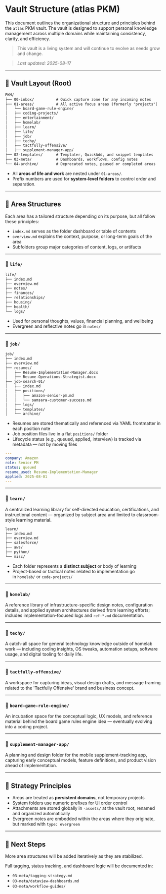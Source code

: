 # Vault Structure (atlas PKM)


This document outlines the organizational structure and principles behind the `atlas` PKM vault. The vault is designed to support personal knowledge management across multiple domains while maintaining consistency, clarity, and efficiency.

> This vault is a living system and will continue to evolve as needs grow and change.

>*Last updated: 2025-08-17*


---

## 🧱 Vault Layout (Root)

```markdown
PKM/
├── 00-inbox/          # Quick capture zone for any incoming notes
├── 01-areas/          # All active focus areas (formerly "projects")
│   └── board-game-rule-engine/
│   ├── coding-projects/
│   ├── entertainment/
│   ├── homelab/
│   ├── learn/
│   ├── life/
│   ├── job/
│   ├── techy/
│   ├── tactfully-offensive/
│   ├── supplement-manager-app/
├── 02-templates/      # Templater, QuickAdd, and snippet templates
├── 03-meta/           # Dashboards, workflows, config notes
└── 04-archive/        # Deprecated notes, paused or completed areas
```

- All **areas of life and work** are nested under `01-areas/`. 
- Prefix numbers are used for **system-level folders** to control order and separation.

---

## 📁 Area Structures

Each area has a tailored structure depending on its purpose, but all follow these principles:

- `index.md` serves as the folder dashboard or table of contents
- `overview.md` explains the context, purpose, or long-term goals of the area
- Subfolders group major categories of content, logs, or artifacts

---

### 🔹 `life/`

```markdown
life/
├── index.md
├── overview.md
├── notes/
├── finances/
├── relationships/
├── housing/
├── health/
└── logs/
```

- Used for personal thoughts, values, financial planning, and wellbeing
- Evergreen and reflective notes go in `notes/`

---

### 🔹 `job/`

```markdown
job/
├── index.md
├── overview.md
├── resumes/
│   ├── Resume-Implementation-Manager.docx
│   ├── Resume-Operations-Strategist.docx
├── job-search-01/
│   ├── index.md
│   ├── positions/
│   │   ├── amazon-senior-pm.md
│   │   └── samsara-customer-success.md
│   ├── logs/
│   ├── templates/
│   └── archive/
```

- Resumes are stored thematically and referenced via YAML frontmatter in each position note
- Job position files live in a flat `positions/` folder
- Lifecycle status (e.g., queued, applied, interview) is tracked via metadata — not by moving files

```yaml
---
company: Amazon
role: Senior PM
status: queued
resume_used: Resume-Implementation-Manager
applied: 2025-08-01
---
```

---

### 🔹 `learn/`

A centralized learning library for self-directed education, certifications, and instructional content — organized by subject area and limited to classroom-style learning material.

```markdown
learn/
├── index.md
├── overview.md
├── salesforce/
├── aws/
├── python/
└── misc/
```

- Each folder represents a **distinct subject** or body of learning
- Project-based or tactical notes related to implementation go in `homelab/` or `code-projects/`

---

### 🔹 `homelab/`

A reference library of infrastructure-specific design notes, configuration details, and applied system architectures derived from learning efforts; includes implementation-focused logs and `ref-*.md` documentation.

---

### 🔹 `techy/`

A catch-all space for general technology knowledge outside of homelab work — including coding insights, OS tweaks, automation setups, software usage, and digital tooling for daily life.

---

### 🔹 `tactfully-offensive/`

A workspace for capturing ideas, visual design drafts, and message framing related to the 'Tactfully Offensive' brand and business concept.

---

### 🔹 `board-game-rule-engine/`

An incubation space for the conceptual logic, UX models, and reference material behind the board game rules engine idea — eventually evolving into a coding project.

---

### 🔹 `supplement-manager-app/`

A planning and design folder for the mobile supplement-tracking app, capturing early conceptual models, feature definitions, and product vision ahead of implementation.

---

## 🔧 Strategy Principles

- Areas are treated as **persistent domains**, not temporary projects
- System folders use numeric prefixes for UI order control
- Attachments are stored globally in `-assets/` at the vault root, renamed and organized automatically
- Evergreen notes are embedded within the areas where they originate, but marked with `type: evergreen`

---

## 📍 Next Steps

More area structures will be added iteratively as they are stabilized.

Full tagging, status tracking, and dashboard logic will be documented in:
- `03-meta/tagging-strategy.md`
- `03-meta/dataview-dashboards.md`
- `03-meta/workflow-guides/`
